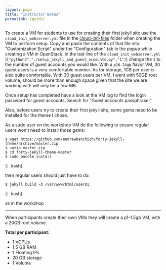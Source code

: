 ```yaml
---
layout: page
title: "Instructor Notes"
permalink: /guide/
---
```


To create a VM for students to use for creating their first jekyll site use the `cloud_init_webserver.yml` file in the [cloud-init-files](../cloud-init-files/) folder when creating the VM to perform setup. Copy and paste the contents of that file into "Customization Script" under the "Configuration" tab in the popup while creating a VM in OpenStack. In the last line of the `cloud_init_webserver.yml` (`["python3","./setup_jekyll_and_guest_accounts.py","1"]`) change the `1` to the number of guest accounts you would like. With a `p16-24gb` flavor VM, 30 guest users is a very comfortable number. As for storage, 1GB per user is also quite comfortable. With 30 guest users per VM, I went with 50GB root volume, should be more than enough space given that the site we are working with will only be a few MB.

Once setup has completed have a look at the VM log to find the login password for guest accounts. Search for "Guest accounts passphrase:".

Also, before users try to create their first jekyll site, some gems need to be installed for the theme I chose.

As a sudo user on the workshop VM do the following to ensure regular users won't need to install those gems:

~~~
$ wget https://github.com/andrewbanchich/forty-jekyll-theme/archive/master.zip
$ unzip master.zip
$ cd forty-jekyll-theme-master
$ sudo bundle install
~~~
{: .bash}


then regular users should just have to do:
~~~
$ jekyll build -d /var/www/html/user01
~~~
{: .bash}

as in the workshop


------

When participants create their own VMs they will create a p1-1.5gb VM, with a 20GB root volume.

**Total per participant**:

* 1 VCPUs
* 1.5 GB RAM
* 1 Floating IPs
* 20 GB storage
* 1 Volume
